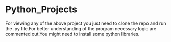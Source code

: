 # Python_Projects

 For viewing any of the above project you  just need to clone the repo and run the .py file.For better understanding of the program necessary logic are commented out.You might need to install some python libraries.
